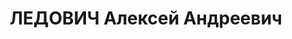 ---
title: ЛЕДОВИЧ Алексей Андреевич
description: "Род. в 1889, г. Нальчик, русский, член ВКП(б) в 1925-1935. Проживал:\
  \ г. Ленинград, В. О., 10-я линия, д. 15б, кв. 12. Нач. производственно-технического\
  \ сектора треста \"Русские самоцветы\" \n  Арестован 16.07.1937. Обв. по ст. 58-7-8-11\
  \ УК РСФСР. Приговор: выездная сессия ВК ВС СССР в г. Ленинград, 01.12.1937 – ВМН.\
  \ Расстрелян 01.12.1937"
---